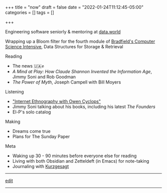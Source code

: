 +++
title = "now"
draft = false
date = "2022-01-24T11:12:45-05:00"
categories = []
tags = []

+++

Engineering software seniorly & mentoring at [data.world](https://data.world)

Wrapping up a Bloom filter for the fourth module of [Bradfield's Computer Science Intensive](https://bradfieldcs.com/csi), Data Structures for Storage &amp; Retrieval

Reading
  - The news 🇺🇦✊
  - _A Mind at Play: How Claude Shannon Invented the Information Age_, Jimmy Soni and Rob Goodman
  - _The Power of Myth_, Joseph Campell with Bill Moyers

Listening
  - ["Internet Ethnography with Owen Cyclops"](https://brendonmarotta.com/8299/internet-ethnography-with-owen-cyclops/)
  - Jimmy Soni talking about his books, including his latest _The Founders_
  - El-P's solo catalog

Making
  - Dreams come true
  - Plans for The Sunday Paper

Meta
  - Waking up 30 - 90 minutes before everyone else for reading
  - Living with both Obsidian and Zetteldeft (in Emacs) for note-taking
  - Journaling with [Kurzgesagt](https://shop-us.kurzgesagt.org/collections/calendars-books/products/gratitude-journal?variant=32410837352496)

* * *

[edit](https://github.com/chrisbodhi/newschematic/edit/master/content/now.md)

* * *

